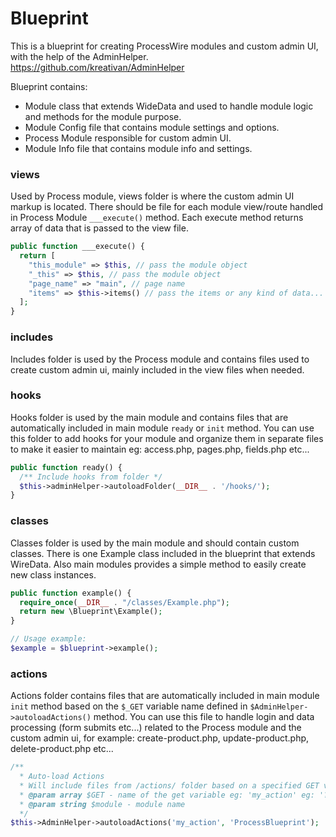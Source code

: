 # Blueprint

This is a blueprint for creating ProcessWire modules and custom admin UI, with the help of the AdminHelper.    
https://github.com/kreativan/AdminHelper

Blueprint contains:
- Module class that extends WideData and used to handle module logic and methods for the module purpose.
- Module Config file that contains module settings and options.
- Process Module responsible for custom admin UI.
- Module Info file that contains module info and settings.

### views
Used by Process module, views folder is where the custom admin UI markup is located. There should be file for each module view/route handled in Process Module `___execute()` method. Each execute method returns array of data that is passed to the view file.

```php
public function ___execute() {
  return [
    "this_module" => $this, // pass the module object
    "_this" => $this, // pass the module object
    "page_name" => "main", // page name
    "items" => $this->items() // pass the items or any kind of data...
  ];
}
```

### includes
Includes folder is used by the Process module and contains files used to create custom admin ui, mainly included in the view files when needed.

### hooks
Hooks folder is used by the main module and contains files that are automatically included in main module `ready` or `init` method. You can use this folder to add hooks for your module and organize them in separate files to make it easier to maintain eg: access.php, pages.php, fields.php etc...

```php
public function ready() {
  /** Include hooks from folder */
  $this->adminHelper->autoloadFolder(__DIR__ . '/hooks/');
}
```

### classes
Classes folder is used by the main module and should contain custom classes. There is one Example class included in the blueprint that extends WireData. Also main modules provides a simple method to easily create new class instances.

```php
public function example() {
  require_once(__DIR__ . "/classes/Example.php");
  return new \Blueprint\Example();
}

// Usage example:
$example = $blueprint->example();
```

### actions
Actions folder contains files that are automatically included in main module `init` method based on the `$_GET` variable name defined in `$AdminHelper->autoloadActions()` method. You can use this file to handle login and data processing (form submits etc...) related to the Process module and the custom admin ui, for example: create-product.php, update-product.php, delete-product.php etc...

```php
/**
  * Auto-load Actions
  * Will include files from /actions/ folder based on a specified GET variable
  * @param array $GET - name of the get variable eg: 'my_action' eg: '?my_action=delete'
  * @param string $module - module name
  */
$this->AdminHelper->autoloadActions('my_action', 'ProcessBlueprint');
```